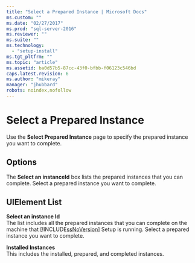 ```yaml
---
title: "Select a Prepared Instance | Microsoft Docs"
ms.custom: ""
ms.date: "02/27/2017"
ms.prod: "sql-server-2016"
ms.reviewer: ""
ms.suite: ""
ms.technology: 
  - "setup-install"
ms.tgt_pltfrm: ""
ms.topic: "article"
ms.assetid: ba0d57b5-87cc-43f0-bfbb-f06123c546bd
caps.latest.revision: 6
ms.author: "mikeray"
manager: "jhubbard"
robots: noindex,nofollow
---
```

# Select a Prepared Instance
  Use the **Select Prepared Instance** page to specify the prepared instance you want to complete.  
  
## Options  
 The **Select an instanceId** box lists the prepared instances that you can complete. Select a prepared instance you want to complete.  
  
## UIElement List  
 **Select an instance Id**  
 The list includes all the prepared instances that you can complete on the machine that [!INCLUDE[ssNoVersion](../a9notintoc/includes/ssnoversion-md.md)] Setup is running. Select a prepared instance you want to complete.  
  
 **Installed Instances**  
 This includes the installed, prepared, and completed instances.  
  
  